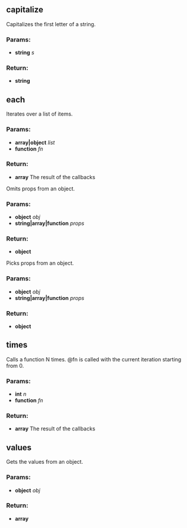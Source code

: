 

<!-- Start lib/capitalize.js -->

## capitalize

Capitalizes the first letter of a string.

### Params:

* **string** *s* 

### Return:

* **string** 

<!-- End lib/capitalize.js -->

<!-- Start lib/each.js -->

## each

Iterates over a list of items.

### Params:

* **array|object** *list* 
* **function** *fn* 

### Return:

* **array** The result of the callbacks

<!-- End lib/each.js -->

<!-- Start lib/index.js -->

<!-- End lib/index.js -->

<!-- Start lib/omit.js -->

Omits props from an object.

### Params:

* **object** *obj* 
* **string|array|function** *props* 

### Return:

* **object** 

<!-- End lib/omit.js -->

<!-- Start lib/pick.js -->

Picks props from an object.

### Params:

* **object** *obj* 
* **string|array|function** *props* 

### Return:

* **object** 

<!-- End lib/pick.js -->

<!-- Start lib/times.js -->

## times

Calls a function N times. @fn is called with the current iteration
starting from 0.

### Params:

* **int** *n* 
* **function** *fn* 

### Return:

* **array** The result of the callbacks

<!-- End lib/times.js -->

<!-- Start lib/values.js -->

## values

Gets the values from an object.

### Params:

* **object** *obj* 

### Return:

* **array** 

<!-- End lib/values.js -->

